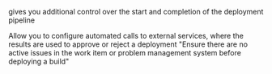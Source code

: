 gives you additional control over the start and completion of the deployment pipeline

Allow you to configure automated calls to external services, where the results are used to approve or reject a deployment
"Ensure there are no active issues in the work item or problem management system before deploying a build"